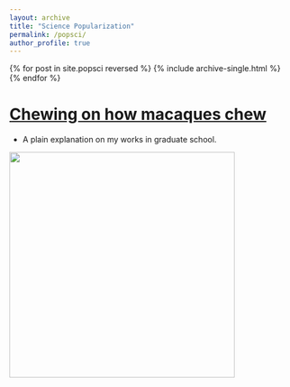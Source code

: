 ```yaml
---
layout: archive
title: "Science Popularization"
permalink: /popsci/
author_profile: true
---
```


{% for post in site.popsci reversed %}
  {% include archive-single.html %}
{% endfor %}


# [Chewing on how macaques chew](https://www.cicasp.pri.kyoto-u.ac.jp/news/articles/chewing-how-macaques-chew)
- A plain explanation on my works in graduate school.

<img src='/images/yaku-3.JPG' width='400'>
